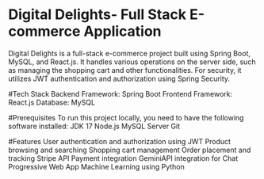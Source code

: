 # Digital Delights- Full Stack E-commerce Application
Digital Delights is a full-stack e-commerce project built using Spring Boot, MySQL, and React.js. It handles various operations on the server side, such as managing the shopping cart and other functionalities. For security, it utilizes JWT authentication and authorization using Spring Security.

#Tech Stack
Backend Framework: Spring Boot
Frontend Framework: React.js
Database: MySQL

#Prerequisites
To run this project locally, you need to have the following software installed:
JDK 17
Node.js
MySQL Server
Git

#Features
User authentication and authorization using JWT
Product browsing and searching
Shopping cart management
Order placement and tracking
Stripe API Payment integration
GeminiAPI integration for Chat
Progressive Web App
Machine Learning using Python
